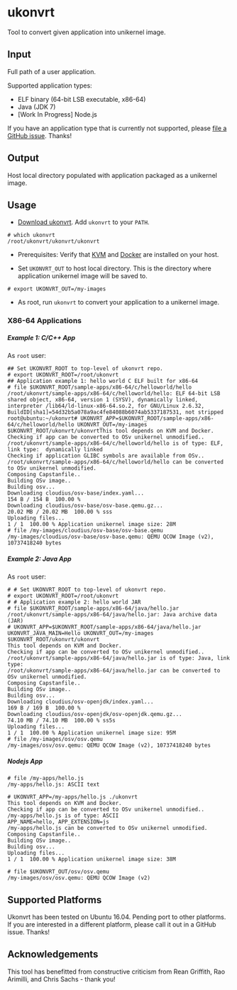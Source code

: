 # ukonvrt
Tool to convert given application into unikernel image.

## Input

Full path of a user application. 

Supported application types:
- ELF binary (64-bit LSB executable, x86-64)
- Java (JDK 7)
- [Work In Progress] Node.js

If you have an application type that is currently not supported, please [file a GitHub issue](https://github.com/myechuri/ukonvrt/issues/new). Thanks!

## Output

Host local directory populated with application packaged as a unikernel image.

## Usage

- [Download ukonvrt](https://raw.githubusercontent.com/myechuri/ukonvrt/master/ukonvrt/ukonvrt). Add ``ukonvrt`` to your ``PATH``.

```
# which ukonvrt
/root/ukonvrt/ukonvrt/ukonvrt
```

- Prerequisites: Verify that [KVM](https://help.ubuntu.com/community/KVM/Installation) and [Docker](https://docs.docker.com/engine/installation/linux/ubuntulinux/) are installed on your host.

- Set ``UKONVRT_OUT`` to host local directory. This is the directory where application unikernel image will be saved to.

```
# export UKONVRT_OUT=/my-images
```

- As root, run ``ukonvrt`` to convert your application to a unikernel image.

### X86-64 Applications

##### Example 1: C/C++ App

As ``root`` user:
```
## Set UKONVRT_ROOT to top-level of ukonvrt repo.
# export UKONVRT_ROOT=/root/ukonvrt
## Application example 1: hello world C ELF built for x86-64
# file $UKONVRT_ROOT/sample-apps/x86-64/c/helloworld/hello 
/root/ukonvrt/sample-apps/x86-64/c/helloworld/hello: ELF 64-bit LSB shared object, x86-64, version 1 (SYSV), dynamically linked, interpreter /lib64/ld-linux-x86-64.so.2, for GNU/Linux 2.6.32, BuildID[sha1]=54d32b5a078a9ac4fe84088b6074ab5337187531, not stripped
root@ubuntu:~/ukonvrt# UKONVRT_APP=$UKONVRT_ROOT/sample-apps/x86-64/c/helloworld/hello UKONVRT_OUT=/my-images $UKONVRT_ROOT/ukonvrt/ukonvrtThis tool depends on KVM and Docker.
Checking if app can be converted to OSv unikernel unmodified..
/root/ukonvrt/sample-apps/x86-64/c/helloworld/hello is of type: ELF, link type:  dynamically linked
Checking if application GLIBC symbols are available from OSv..
/root/ukonvrt/sample-apps/x86-64/c/helloworld/hello can be converted to OSv unikernel unmodified.
Composing Capstanfile..
Building OSv image..
Building osv...
Downloading cloudius/osv-base/index.yaml...
154 B / 154 B  100.00 % 
Downloading cloudius/osv-base/osv-base.qemu.gz...
20.02 MB / 20.02 MB  100.00 % sss
Uploading files...
1 / 1  100.00 % Application unikernel image size: 28M
# file /my-images/cloudius/osv-base/osv-base.qemu 
/my-images/cloudius/osv-base/osv-base.qemu: QEMU QCOW Image (v2), 10737418240 bytes
```

##### Example 2: Java App

As ``root`` user:
```
# # Set UKONVRT_ROOT to top-level of ukonvrt repo.
# export UKONVRT_ROOT=/root/ukonvrt
# # Application example 2: hello world JAR
# file $UKONVRT_ROOT/sample-apps/x86-64/java/hello.jar 
/root/ukonvrt/sample-apps/x86-64/java/hello.jar: Java archive data (JAR)
# UKONVRT_APP=$UKONVRT_ROOT/sample-apps/x86-64/java/hello.jar UKONVRT_JAVA_MAIN=Hello UKONVRT_OUT=/my-images $UKONVRT_ROOT/ukonvrt/ukonvrt
This tool depends on KVM and Docker.
Checking if app can be converted to OSv unikernel unmodified..
/root/ukonvrt/sample-apps/x86-64/java/hello.jar is of type: Java, link type: 
/root/ukonvrt/sample-apps/x86-64/java/hello.jar can be converted to OSv unikernel unmodified.
Composing Capstanfile..
Building OSv image..
Building osv...
Downloading cloudius/osv-openjdk/index.yaml...
169 B / 169 B  100.00 % 
Downloading cloudius/osv-openjdk/osv-openjdk.qemu.gz...
74.10 MB / 74.10 MB  100.00 % ss5s
Uploading files...
1 / 1  100.00 % Application unikernel image size: 95M
# file /my-images/osv/osv.qemu 
/my-images/osv/osv.qemu: QEMU QCOW Image (v2), 10737418240 bytes
```

##### Nodejs App

```
# file /my-apps/hello.js
/my-apps/hello.js: ASCII text
```

```
# UKONVRT_APP=/my-apps/hello.js ./ukonvrt
This tool depends on KVM and Docker.
Checking if app can be converted to OSv unikernel unmodified..
/my-apps/hello.js is of type: ASCII
APP_NAME=hello, APP_EXTENSION=js
/my-apps/hello.js can be converted to OSv unikernel unmodified.
Composing Capstanfile..
Building OSv image..
Building osv...
Uploading files...
1 / 1  100.00 % Application unikernel image size: 38M

# file $UKONVRT_OUT/osv/osv.qemu
/my-images/osv/osv.qemu: QEMU QCOW Image (v2)
```

## Supported Platforms

Ukonvrt has been tested on Ubuntu 16.04. Pending port to other platforms. If you are interested in a different platform, please call it out in a GitHub issue. Thanks!

## Acknowledgements

This tool has benefitted from constructive criticism from Rean Griffith, Rao Arimilli, and Chris Sachs - thank you!
